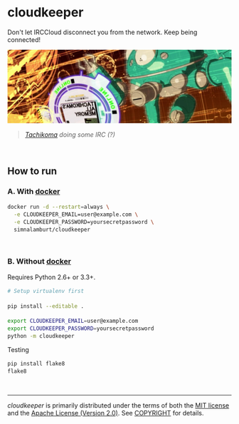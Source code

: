 cloudkeeper
===============
Don't let IRCCloud disconnect you from the network. Keep being connected!

![Tachikoma doing some IRC]

> *[Tachikoma] doing some IRC (?)*

&nbsp;

How to run
--------
### A. With [docker]
```bash
docker run -d --restart=always \
  -e CLOUDKEEPER_EMAIL=user@example.com \
  -e CLOUDKEEPER_PASSWORD=yoursecretpassword \
  simnalamburt/cloudkeeper
```

&nbsp;

### B. Without [docker]
Requires Python 2.6+ or 3.3+.

```bash
# Setup virtualenv first

pip install --editable .

export CLOUDKEEPER_EMAIL=user@example.com
export CLOUDKEEPER_PASSWORD=yoursecretpassword
python -m cloudkeeper
```

Testing

```bash
pip install flake8
flake8
```

&nbsp;

--------
*cloudkeeper* is primarily distributed under the terms of both the [MIT
license] and the [Apache License (Version 2.0)]. See [COPYRIGHT] for details.

[Tachikoma doing some IRC]: tachikoma.jpg
[Tachikoma]: https://en.wikipedia.org/wiki/Tachikoma
[docker]: https://docker.com/
[MIT license]: LICENSE-MIT
[Apache License (Version 2.0)]: LICENSE-APACHE
[COPYRIGHT]: COPYRIGHT
